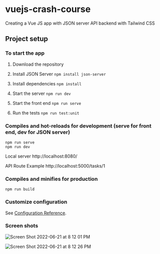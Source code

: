 # vuejs-crash-course
Creating a Vue JS app with JSON server API backend with Tailwind CSS

## Project setup
### To start the app
1. Download the repository

2. Install JSON Server
`npm install json-server`

3. Install dependencies
`npm install`

4. Start the server
`npm run dev`

5. Start the front end
`npm run serve`

6. Run the tests
`npm run test:unit`

### Compiles and hot-reloads for development (serve for front end, dev for JSON server)
```
npm run serve
npm run dev
```
Local server
http://localhost:8080/

API Route Example
http://localhost:5000/tasks/1

### Compiles and minifies for production
```
npm run build
```

### Customize configuration
See [Configuration Reference](https://cli.vuejs.org/config/).

### Screen shots
![Screen Shot 2022-06-21 at 8 12 01 PM](https://user-images.githubusercontent.com/6709858/174935598-de59549d-7e93-4238-9592-8a298b0393b1.png)

![Screen Shot 2022-06-21 at 8 12 26 PM](https://user-images.githubusercontent.com/6709858/174935617-62bc963a-b878-4cf2-a096-8e30391a7003.png)


